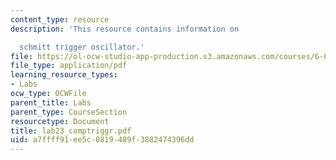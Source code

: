 ```yaml
---
content_type: resource
description: 'This resource contains information on

  schmitt trigger oscillator.'
file: https://ol-ocw-studio-app-production.s3.amazonaws.com/courses/6-071j-introduction-to-electronics-signals-and-measurement-spring-2006/a7ffff91ee5c0819489f3882474396dd_lab23_comptriggr.pdf
file_type: application/pdf
learning_resource_types:
- Labs
ocw_type: OCWFile
parent_title: Labs
parent_type: CourseSection
resourcetype: Document
title: lab23_comptriggr.pdf
uid: a7ffff91-ee5c-0819-489f-3882474396dd
---
```

